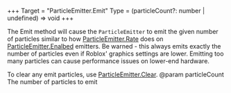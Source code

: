 +++
Target = "ParticleEmitter.Emit"
Type = (particleCount?: number | undefined) => void
+++

The Emit method will cause the `ParticleEmitter` to emit the given number of particles similar to how [ParticleEmitter.Rate](https://developer.roblox.com/api-reference/property/ParticleEmitter/Rate) does on [ParticleEmitter.Enalbed](https://developer.roblox.com/search#stq=Enalbed) emitters. Be warned - this always emits exactly the number of particles even if Roblox' graphics settings are lower. Emitting too many particles can cause performance issues on lower-end hardware.To clear any emit particles, use [ParticleEmitter.Clear](https://developer.roblox.com/api-reference/function/ParticleEmitter/Clear).@param particleCount The number of particles to emit
